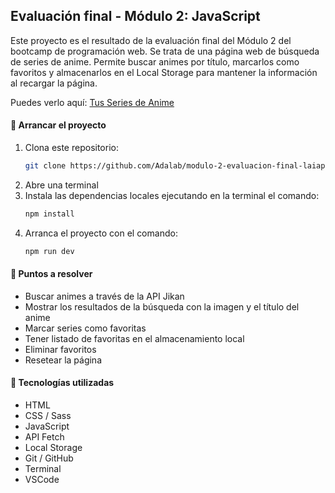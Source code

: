 ## Evaluación final - Módulo 2: JavaScript

Este proyecto es el resultado de la evaluación final del Módulo 2 del bootcamp de programación web. Se trata de una página web de búsqueda de series de anime. Permite buscar animes por título, marcarlos como favoritos y almacenarlos en el Local Storage para mantener la información al recargar la página.

Puedes verlo aquí: [Tus Series de Anime](https://beta.adalab.es/modulo-2-evaluacion-final-laiapozo/)

#### 🚀 Arrancar el proyecto

1. Clona este repositorio:
   ```sh
   git clone https://github.com/Adalab/modulo-2-evaluacion-final-laiapozo.git
   ```
2. Abre una terminal
3. Instala las dependencias locales ejecutando en la terminal el comando:
    ```sh
   npm install
   ```
4. Arranca el proyecto con el comando:
   ```sh
   npm run dev
   ```

#### 🔎 Puntos a resolver

- Buscar animes a través de la API Jikan
- Mostrar los resultados de la búsqueda con la imagen y el título del anime
- Marcar series como favoritas
- Tener listado de favoritas en el almacenamiento local
- Eliminar favoritos
- Resetear la página

#### 🔧 Tecnologías utilizadas

- HTML
- CSS / Sass
- JavaScript
- API Fetch
- Local Storage
- Git / GitHub
- Terminal
- VSCode
